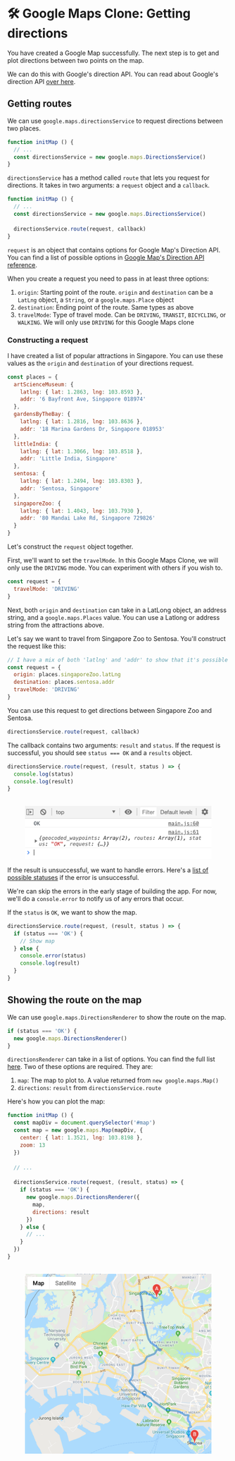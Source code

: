 # 🛠️ Google Maps Clone: Getting directions

You have created a Google Map successfully. The next step is to get and plot directions between two points on the map.

We can do this with Google's direction API. You can read about Google's direction API [over here][1].

## Getting routes

We can use `google.maps.directionsService` to request directions between two places.

```js
function initMap () {
  // ...
  const directionsService = new google.maps.DirectionsService()
}
```

`directionsService` has a method called `route` that lets you request for directions. It takes in two arguments: a `request` object and a `callback`.

```js
function initMap () {
  // ...
  const directionsService = new google.maps.DirectionsService()

  directionsService.route(request, callback)
}
```

`request` is an object that contains options for Google Map's Direction API. You can find a list of possible options in [Google Map's Direction API reference][2].

When you create a request you need to pass in at least three options:

1. `origin`: Starting point of the route. `origin` and `destination` can be a `LatLng` object, a `String`, or a `google.maps.Place` object
2. `destination`: Ending point of the route. Same types as above
3. `travelMode`: Type of travel mode. Can be `DRIVING`, `TRANSIT`, `BICYCLING`, or `WALKING`. We will only use `DRIVING` for this Google Maps clone

### Constructing a request

I have created a list of popular attractions in Singapore. You can use these values as the `origin` and `destination` of your directions request.

```js
const places = {
  artScienceMuseum: {
    latlng: { lat: 1.2863, lng: 103.8593 },
    addr: '6 Bayfront Ave, Singapore 018974'
  },
  gardensByTheBay: {
    latlng: { lat: 1.2816, lng: 103.8636 },
    addr: '18 Marina Gardens Dr, Singapore 018953'
  },
  littleIndia: {
    latlng: { lat: 1.3066, lng: 103.8518 },
    addr: 'Little India, Singapore'
  },
  sentosa: {
    latlng: { lat: 1.2494, lng: 103.8303 },
    addr: 'Sentosa, Singapore'
  },
  singaporeZoo: {
    latlng: { lat: 1.4043, lng: 103.7930 },
    addr: '80 Mandai Lake Rd, Singapore 729826'
  }
}
```

Let's construct the `request` object together.

First, we'll want to set the `travelMode`. In this Google Maps Clone, we will only use the `DRIVING` mode. You can experiment with others if you wish to.

```js
const request = {
  travelMode: 'DRIVING'
}
```

Next, both `origin` and `destination` can take in a LatLong object, an address string, and a `google.maps.Places` value. You can use a Latlong or address string from the attractions above.

Let's say we want to travel from Singapore Zoo to Sentosa. You'll construct the request like this:

```js
// I have a mix of both 'latlng' and 'addr' to show that it's possible to use either value. You should stick with one or the other for consistency.
const request = {
  origin: places.singaporeZoo.latLng
  destination: places.sentosa.addr
  travelMode: 'DRIVING'
}
```

You can use this request to get directions between Singapore Zoo and Sentosa.

```js
directionsService.route(request, callback)
```

The callback contains two arguments: `result` and `status`. If the request is successful, you should see `status === OK` and a `results` object.

```js
directionsService.route(request, (result, status ) => {
  console.log(status)
  console.log(result)
}
```

<figure>
  <img src="../../images/components/google-map/route/result.png" alt="Results from Google's Direction API">
</figure>

If the result is unsuccessful, we want to handle errors. Here's a [list of possible statuses][3] if the error is unsuccessful.

We're can skip the errors in the early stage of building the app. For now, we'll do a `console.error` to notify us of any errors that occur.

If the `status` is `OK`, we want to show the map.

```js
directionsService.route(request, (result, status ) => {
  if (status === 'OK') {
    // Show map
  } else {
    console.error(status)
    console.log(result)
  }
}
```

## Showing the route on the map

We can use `google.maps.DirectionsRenderer` to show the route on the map.

```js
if (status === 'OK') {
  new google.maps.DirectionsRenderer()
}
```

`directionsRenderer` can take in a list of options. You can find the full list [here][4]. Two of these options are required. They are:

1. `map`: The map to plot to. A value returned from `new google.maps.Map()`
2. `directions`: `result` from `directionsService.route`

Here's how you can plot the map:

```js
function initMap () {
  const mapDiv = document.querySelector('#map')
  const map = new google.maps.Map(mapDiv, {
    center: { lat: 1.3521, lng: 103.8198 },
    zoom: 13
  })

  // ...

  directionsService.route(request, (result, status) => {
    if (status === 'OK') {
      new google.maps.DirectionsRenderer({
        map,
        directions: result
      })
    } else {
      // ...
    }
  })
}
```

<figure>
  <img src="../../images/components/google-map/route/map.png" alt="Route drawn on Map">
</figure>

[1]:	https://developers.google.com/maps/documentation/javascript/directions "Google Directions API"
[2]:	https://developers.google.com/maps/documentation/javascript/reference/directions#DirectionsRequest "Google Map Directions Service reference"
[3]:	https://developers.google.com/maps/documentation/javascript/reference/directions#DirectionsStatus "Direction Status"
[4]:	https://developers.google.com/maps/documentation/javascript/reference/directions#DirectionsRenderer "Directions Renderer"
